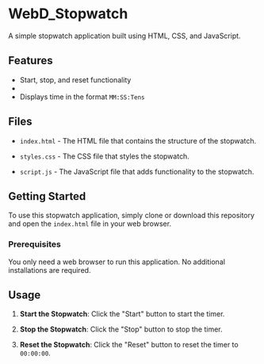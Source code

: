 # WebD_Stopwatch
A simple stopwatch application built using HTML, CSS, and JavaScript.

## Features

- Start, stop, and reset functionality
- 
- Displays time in the format `MM:SS:Tens`

## Files

- `index.html` - The HTML file that contains the structure of the stopwatch.
  
- `styles.css` - The CSS file that styles the stopwatch.

- `script.js` - The JavaScript file that adds functionality to the stopwatch.

## Getting Started

To use this stopwatch application, simply clone or download this repository and open the `index.html` file in your web browser.

### Prerequisites

You only need a web browser to run this application. No additional installations are required.

## Usage

1. **Start the Stopwatch**: Click the "Start" button to start the timer.
   
2. **Stop the Stopwatch**: Click the "Stop" button to stop the timer.
 
3. **Reset the Stopwatch**: Click the "Reset" button to reset the timer to `00:00:00`.

